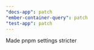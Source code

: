 ```yaml
---
"docs-app": patch
"ember-container-query": patch
"test-app": patch
---
```


Made pnpm settings stricter
